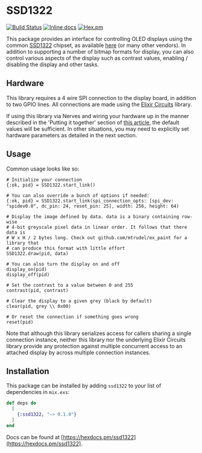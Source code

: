 # SSD1322

[![Build Status](https://travis-ci.org/mtrudel/ssd1322.svg?branch=master)](https://travis-ci.org/mtrudel/ssd1322)
[![Inline docs](http://inch-ci.org/github/mtrudel/ssd1322.svg?branch=master&style=flat)](http://inch-ci.org/github/mtrudel/ssd1322)
[![Hex.pm](https://img.shields.io/hexpm/v/ssd1322.svg?style=flat-square)](https://hex.pm/packages/ssd1322)

This package provides an interface for controlling OLED displays using the common 
[SSD1322](https://www.newhavendisplay.com/app_notes/SSD1322.pdf) chipset, as 
available [here](https://www.aliexpress.com/item/32988174566.html) (or many other vendors).
In addition to supporting a number of bitmap formats for display, you can also control various
aspects of the display such as contrast values, enabling / disabling the display and other tasks.

## Hardware

This library requires a 4 wire SPI connection to the display board, in addition to two GPIO lines. 
All connections are made using the [Elixir Circuits](https://elixir-circuits.github.io) library.

If using this library via Nerves and wiring your hardware up in the manner described in the 'Putting it together' section of [this article](https://www.balena.io/blog/build-a-raspberry-pi-powered-train-station-oled-sign-for-your-desk/),
the default values will be sufficient. In other situations, you may need to explicitly set hardware
parameters as detailed in the next section.

## Usage

Common usage looks like so:

```
# Initialize your connection
{:ok, pid} = SSD1322.start_link()

# You can also override a bunch of options if needed:
{:ok, pid} = SSD1322.start_link(spi_connection_opts: [spi_dev: "spidev0.0", dc_pin: 24, reset_pin: 25], width: 256, height: 64)

# Display the image defined by data. data is a binary containing row-wise 
# 4-bit greyscale pixel data in linear order. It follows that there data is
# W x H / 2 bytes long. Check out github.com/mtrudel/ex_paint for a library that
# can produce this format with little effort
SSD1322.draw(pid, data)

# You can also turn the display on and off
display_on(pid)
display_off(pid)

# Set the contrast to a value between 0 and 255
contrast(pid, contrast)

# Clear the display to a given grey (black by default)
clear(pid, grey \\ 0x00)

# Or reset the connection if something goes wrong
reset(pid)
```

Note that although this library serializes access for callers sharing a single connection instance, 
neither this library nor the underlying Elixir Circuits library provide any protection against multiple
concurrent access to an attached display by across multiple connection instances.

## Installation

This package can be installed by adding `ssd1322` to your list of dependencies in `mix.exs`:

```elixir
def deps do
  [
    {:ssd1322, "~> 0.1.0"}
  ]
end
```

Docs can be found at [https://hexdocs.pm/ssd1322](https://hexdocs.pm/ssd1322).


